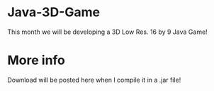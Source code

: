 # Java-3D-Game

This month we will be developing a 3D Low Res. 16 by 9 Java Game!

# More info

Download will be posted here when I compile it in a .jar file!
